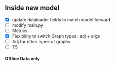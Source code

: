 ## Inside new model
 - [x] update dataloader fields to match model forward
 - [ ] modify main.py
 - [ ] Metrics
 - [x] Flexibility to switch Graph types : adj + args
 - [ ] Adj for other types of graphs
 - [ ] T5

#### Offline Data only